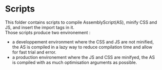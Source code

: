 # Scripts
This folder contains scripts to compile AssemblyScript(AS), minify CSS and JS, and insert the import tags in it.  
Those scripts produce two environement : 
 - a developpement environment where the CSS and JS are not minified, the AS is compiled in a lazy way to reduce compilation time and allow for fast trial and error.
 - a production environement where the JS and CSS are minifyed, the AS is compiled with as much optimisation arguments as possible.

